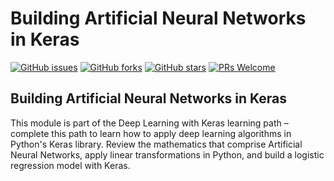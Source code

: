 # Building Artificial Neural Networks in Keras


[![GitHub issues](https://img.shields.io/github/issues/Develop-Packt/Building-Artificial-Neural-Networks-in-Keras.svg)](https://github.com/Develop-Packt/Building-Artificial-Neural-Networks-in-Keras/issues)
[![GitHub forks](https://img.shields.io/github/forks/Develop-Packt/Building-Artificial-Neural-Networks-in-Keras.svg)](https://github.com/Develop-Packt/Building-Artificial-Neural-Networks-in-Keras/network)
[![GitHub stars](https://img.shields.io/github/stars/Develop-Packt/Building-Artificial-Neural-Networks-in-Keras.svg)](https://github.com/Develop-Packt/Building-Artificial-Neural-Networks-in-Keras/stargazers)
[![PRs Welcome](https://img.shields.io/badge/PRs-welcome-brightgreen.svg)](https://github.com/Develop-Packt/Building-Artificial-Neural-Networks-in-Keras/pulls)

## Building Artificial Neural Networks in Keras
This module is part of the Deep Learning with Keras learning path – complete this path to learn how to apply deep learning algorithms in Python's Keras library. Review the mathematics that comprise Artificial Neural Networks, apply linear transformations in Python, and build a logistic regression model with Keras.
